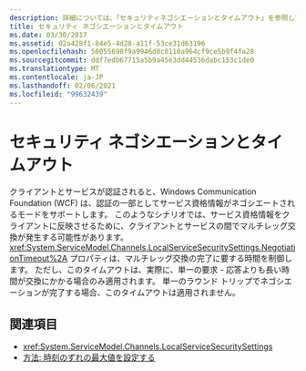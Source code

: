 ```yaml
---
description: 詳細については、「セキュリティネゴシエーションとタイムアウト」を参照してください。
title: セキュリティ ネゴシエーションとタイムアウト
ms.date: 03/30/2017
ms.assetid: 02a428f1-84e5-4d28-a11f-53ce31d63196
ms.openlocfilehash: 50055698f9a9946d0c0110a964cf9ce5b9f4fa28
ms.sourcegitcommit: ddf7edb67715a5b9a45e3dd44536dabc153c1de0
ms.translationtype: MT
ms.contentlocale: ja-JP
ms.lasthandoff: 02/06/2021
ms.locfileid: "99632439"
---
```

# <a name="security-negotiation-and-timeouts"></a>セキュリティ ネゴシエーションとタイムアウト

クライアントとサービスが認証されると、Windows Communication Foundation (WCF) は、認証の一部としてサービス資格情報がネゴシエートされるモードをサポートします。 このようなシナリオでは、サービス資格情報をクライアントに反映させるために、クライアントとサービスの間でマルチレッグ交換が発生する可能性があります。 <xref:System.ServiceModel.Channels.LocalServiceSecuritySettings.NegotiationTimeout%2A> プロパティは、マルチレッグ交換の完了に要する時間を制御します。 ただし、このタイムアウトは、実際に、単一の要求 - 応答よりも長い時間が交換にかかる場合のみ適用されます。 単一のラウンド トリップでネゴシエーションが完了する場合、このタイムアウトは適用されません。  
  
## <a name="see-also"></a>関連項目

- <xref:System.ServiceModel.Channels.LocalServiceSecuritySettings>
- [方法: 時刻のずれの最大値を設定する](how-to-set-a-max-clock-skew.md)
